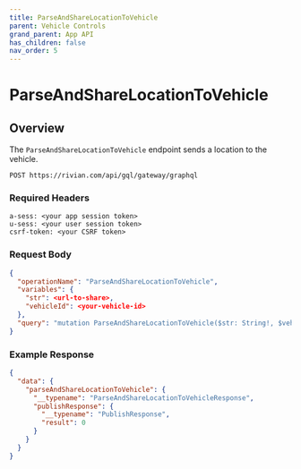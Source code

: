 ```yaml
---
title: ParseAndShareLocationToVehicle
parent: Vehicle Controls
grand_parent: App API
has_children: false
nav_order: 5
---
```


# ParseAndShareLocationToVehicle

## Overview

The `ParseAndShareLocationToVehicle` endpoint sends a location to the vehicle.

`POST https://rivian.com/api/gql/gateway/graphql`

### Required Headers

```text
a-sess: <your app session token>
u-sess: <your user session token>
csrf-token: <your CSRF token>
```

### Request Body

```json
{
  "operationName": "ParseAndShareLocationToVehicle",
  "variables": {
    "str": <url-to-share>,
    "vehicleId": <your-vehicle-id>
  },
  "query": "mutation ParseAndShareLocationToVehicle($str: String!, $vehicleId: String!) { parseAndShareLocationToVehicle(str: $str, vehicleId: $vehicleId) { __typename publishResponse { __typename result } } }"
}
```

### Example Response

```json
{
  "data": {
    "parseAndShareLocationToVehicle": {
      "__typename": "ParseAndShareLocationToVehicleResponse",
      "publishResponse": {
        "__typename": "PublishResponse",
        "result": 0
      }
    }
  }
}
```
